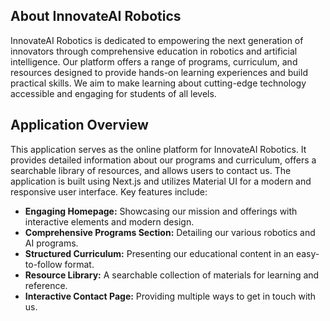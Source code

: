 
## About InnovateAI Robotics

InnovateAI Robotics is dedicated to empowering the next generation of innovators through comprehensive education in robotics and artificial intelligence. Our platform offers a range of programs, curriculum, and resources designed to provide hands-on learning experiences and build practical skills. We aim to make learning about cutting-edge technology accessible and engaging for students of all levels.

## Application Overview

This application serves as the online platform for InnovateAI Robotics. It provides detailed information about our programs and curriculum, offers a searchable library of resources, and allows users to contact us. The application is built using Next.js and utilizes Material UI for a modern and responsive user interface. Key features include:

- **Engaging Homepage:** Showcasing our mission and offerings with interactive elements and modern design.
- **Comprehensive Programs Section:** Detailing our various robotics and AI programs.
- **Structured Curriculum:** Presenting our educational content in an easy-to-follow format.
- **Resource Library:** A searchable collection of materials for learning and reference.
- **Interactive Contact Page:** Providing multiple ways to get in touch with us.

